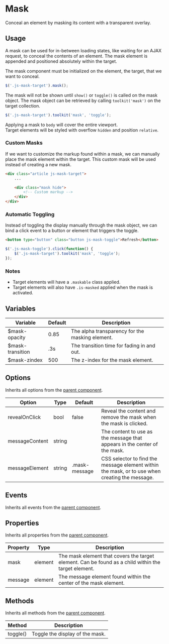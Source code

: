 # Mask #

Conceal an element by masking its content with a transparent overlay.

## Usage ##

A mask can be used for in-between loading states, like waiting for an AJAX request, to conceal the contents of an element.
The mask element is appended and positioned absolutely within the target.

The mask component must be initialized on the element, the target, that we want to conceal.

```javascript
$('.js-mask-target').mask();
```

The mask will not be shown until `show()` or `toggle()` is called on the mask object.
The mask object can be retrieved by calling `toolkit('mask')` on the target collection.

```javascript
$('.js-mask-target').toolkit('mask', 'toggle');
```

<div class="notice is-info">
    Applying a mask to <code>body</code> will cover the entire viewport.
</div>

<div class="notice is-warning">
    Target elements will be styled with overflow <code>hidden</code> and position <code>relative</code>.
</div>

### Custom Masks ###

If we want to customize the markup found within a mask, we can manually place the mask element within the target.
This custom mask will be used instead of creating a new mask.

```html
<div class="article js-mask-target">
    ...

    <div class="mask hide">
        <!-- Custom markup -->
    </div>
</div>
```

### Automatic Toggling ###

Instead of toggling the display manually through the mask object, we can bind a click event to a button or element
that triggers the toggle.

```html
<button type="button" class="button js-mask-toggle">Refresh</button>
```

```javascript
$('.js-mask-toggle').click(function() {
    $('.js-mask-target').toolkit('mask', 'toggle');
});
```

### Notes ###

* Target elements will have a `.maskable` class applied.
* Target elements will also have `.is-masked` applied when the mask is activated.

## Variables ##

<table class="table is-striped data-table">
    <thead>
        <tr>
            <th>Variable</th>
            <th>Default</th>
            <th>Description</th>
        </tr>
    </thead>
    <tbody>
        <tr>
            <td>$mask-opacity</td>
            <td>0.85</td>
            <td>The alpha transparency for the masking element.</td>
        </tr>
        <tr>
            <td>$mask-transition</td>
            <td>.3s</td>
            <td>The transition time for fading in and out.</td>
        </tr>
        <tr>
            <td>$mask-zindex</td>
            <td>500</td>
            <td>The z-index for the mask element.</td>
        </tr>
    </tbody>
</table>

## Options ##

Inherits all options from the [parent component](../development/js.md#options).

<table class="table is-striped data-table">
    <thead>
        <tr>
            <th>Option</th>
            <th>Type</th>
            <th>Default</th>
            <th>Description</th>
        </tr>
    </thead>
    <tbody>
        <tr>
            <td>revealOnClick</td>
            <td>bool</td>
            <td>false</td>
            <td>Reveal the content and remove the mask when the mask is clicked.</td>
        </tr>
        <tr>
            <td>messageContent</td>
            <td>string</td>
            <td></td>
            <td>The content to use as the message that appears in the center of the mask.</td>
        </tr>
        <tr>
            <td>messageElement</td>
            <td>string</td>
            <td>.mask-message</td>
            <td>CSS selector to find the message element within the mask, or to use when creating the message.</td>
        </tr>
    </tbody>
</table>

## Events ##

Inherits all events from the [parent component](../development/js.md#events).

## Properties ##

Inherits all properties from the [parent component](../development/js.md#properties).

<table class="table is-striped data-table">
    <thead>
        <tr>
            <th>Property</th>
            <th>Type</th>
            <th>Description</th>
        </tr>
    </thead>
    <tbody>
        <tr>
            <td>mask</td>
            <td>element</td>
            <td>The mask element that covers the target element. Can be found as a child within the target element.</td>
        </tr>
        <tr>
            <td>message</td>
            <td>element</td>
            <td>The message element found within the center of the mask element.</td>
        </tr>
    </tbody>
</table>

## Methods ##

Inherits all methods from the [parent component](../development/js.md#methods).

<table class="table is-striped data-table">
    <thead>
        <tr>
            <th>Method</th>
            <th>Description</th>
        </tr>
    </thead>
    <tbody>
        <tr>
            <td>toggle()</td>
            <td>Toggle the display of the mask.</td>
        </tr>
    </tbody>
</table>
